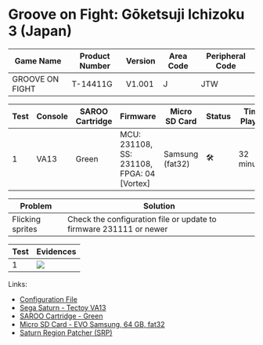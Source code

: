 # Groove on Fight: Gōketsuji Ichizoku 3 (Japan)

| Game Name       | Product Number | Version | Area Code | Peripheral Code |
| --------------- | -------------- | ------- | --------- | --------------- |
| GROOVE ON FIGHT | T-14411G       | V1.001  | J         | JTW             |

| Test | Console | SAROO Cartridge | Firmware                                   | Micro SD Card   | Status              | Time Played |
| ---- | ------- | --------------- | ------------------------------------------ | --------------- | ------------------- | ----------- |
| 1    | VA13    | Green           | MCU: 231108, SS: 231108, FPGA: 04 [Vortex] | Samsung (fat32) | :hammer_and_wrench: | 32 minutes  |

| Problem          | Solution                                                           |
| ---------------- | ------------------------------------------------------------------ |
| Flicking sprites | Check the configuration file or update to firmware 231111 or newer |

| Test | Evidences                                                                                        |
| ---- | ------------------------------------------------------------------------------------------------ |
| 1    | [![](https://img.youtube.com/vi/K3ajIqWbAVw/0.jpg)](https://www.youtube.com/watch?v=K3ajIqWbAVw) |

Links:

- [Configuration File](https://github.com/williamdsw/saroo-configuration-list/tree/master/J/T-3602G)
- [Sega Saturn - Tectoy VA13](../../../Info/Consoles/VA13/README.md)
- [SAROO Cartridge - Green](../../../Info/Cartridges/RetroGameParadiseStore/1.32F/README.md)
- [Micro SD Card - EVO Samsung, 64 GB, fat32](../../../../Info/SdCards/Samsung/64GB/fat32/README.md)
- [Saturn Region Patcher (SRP)](https://segaxtreme.net/resources/saturn-region-patcher.81/download)
